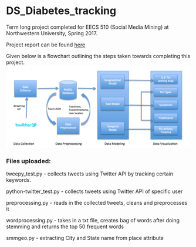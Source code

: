 # DS_Diabetes_tracking

Term long project completed for EECS 510 (Social Media Mining) at Northwestern University, Spring 2017.

Project report can be found [here](https://github.com/Jlakshmi235/DS_Diabetes_tracking/blob/master/Diabetes%20Tracking%20-%20Report.pdf)

Given below is a flowchart outlining the steps taken towards completing this project.
<img src="Process image.png"
     alt="Process Flow Chart" />


### Files uploaded:

tweepy_test.py - collects tweets using Twitter API by tracking certain keywords.

python-twitter_test.py - collects tweets using Twitter API of specific user

preprocessing.py - reads in the collected tweets, cleans and preprocesses it

wordprocessing.py - takes in a txt file, creates bag of words after doing stemming and returns the top 50 frequent words

smmgeo.py - extracting City and State name from place attribute


